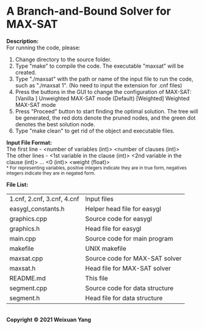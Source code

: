 # A Branch-and-Bound Solver for MAX-SAT
<b>Description:</b><br>
For running the code, please:
1) Change directory to the source folder.
2) Type "make" to compile the code. The executable "maxsat" will be created.
3) Type "./maxsat" with the path or name of the input file to run the code, 
   such as "./maxsat 1". (No need to input the extension for .cnf files)
4) Press the buttons in the GUI to change the configuration of MAX-SAT:
   [Vanilla ] Unweighted MAX-SAT mode (Default)
   [Weighted] Weighted MAX-SAT mode
5) Press "Proceed" button to start finding the optimal solution. The tree 
   will be generated, the red dots denote the pruned nodes, and the green
   dot denotes the best solution node.
6) Type "make clean" to get rid of the object and executable files.

<b>Input File Format:</b><br>
The first line - <number of variables (int)> <number of clauses (int)> <br>
The other lines - <1st variable in the clause (int)> <2nd variable in the clause (int)> ... <0 (int)> <weight (float)> <br>
<sub>\* For representing variables, positive integers indicate they are in true form, negatives integers indicate they are in negated form.</sub>

<b>File List:</b><br>
<table border="0">
    <tr>
        <td>1.cnf, 2.cnf, 3.cnf, 4.cnf</td>
        <td>Input files</td>
    </tr>
    <tr>
        <td>easygl_constants.h</td>
        <td>Helper head file for easygl</td>
    </tr>
    <tr>
        <td>graphics.cpp</td>
        <td>Source code for easygl</td>
    </tr>
    <tr>
        <td>graphics.h</td>
        <td>Head file for easygl</td>
    </tr>
    <tr>
        <td>main.cpp</td>
        <td>Source code for main program</td>
    </tr>
    <tr>
        <td>makefile</td>
        <td>UNIX makefile</td>
    </tr>
    <tr>
        <td>maxsat.cpp</td>
        <td>Source code for MAX-SAT solver</td>
    </tr>
    <tr>
        <td>maxsat.h</td>
        <td>Head file for MAX-SAT solver</td>
    </tr>
    <tr>
        <td>README.md</td>
        <td>This file</td>
    </tr>
    <tr>
        <td>segment.cpp</td>
        <td>Source code for data structure</td>
    </tr>
    <tr>
        <td>segment.h</td>
        <td>Head file for data structure</td>
    </tr>
</table>


<br><b>Copyright © 2021 Weixuan Yang</b>

